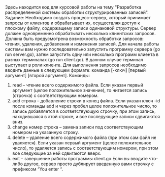 Здесь находится код для курсовой работы на тему "Разработка распределенной системы обработки структурированных записей". Задание:
Необходимо создать процесс-сервер, который принимает запросы от клиентов и обрабатывает их, осуществляя доступ к плоскому файлу, содержащему записи одинаковой структуры. Сервер должен одновременно обрабатывать несколько клиентских запросов. Должна быть предусмотрена возможность обработки запросов: чтения, удаления, добавления и изменения записей.
Для начала работы системы вам нужно последовательно запустить программу сервера (go run server.go), затем запустить одну или несколько программ клиента в разных терминалах (go run client.go). 
В данном случае терминал выступает в роли клиента. Для выполнения запросов необходимо вводить данные в следующем формате: команда [-ключ] [первый аргумент] [второй аргумент].
Команды: 
1) read – чтение всего содержимого файла. Если указан первый аргумент (целое положительное значение), то читается запись (строчка) с соответствующим номером.
2) add строка – добавление строки в конец файла. Если указан ключ -id после команды add и через пробел целое положительное число, то запись добавляется в соответствующую строчку, при этом запись, находившаяся в этой строке, и все последующие записи сдвигаются вниз.
3) change номер строка – замена записи под соответствующим номером на указанную строку.
4) delete – удаление всего содержимого файла (при этом сам файл не удаляется). Если указан первый аргумент (целое положительное число), то удаляется запись с соответствующим номером, при этом все следующие за ней сдвигаются вверх.
5) exit – завершение работы программы client.go
	Если вы вводите что-либо другое, сервер просто дублирует введенную вами строчку с префиксом “You enter “.

